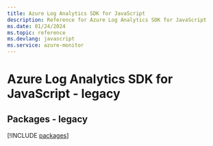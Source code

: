 ```yaml
---
title: Azure Log Analytics SDK for JavaScript
description: Reference for Azure Log Analytics SDK for JavaScript
ms.date: 01/24/2024
ms.topic: reference
ms.devlang: javascript
ms.service: azure-monitor
---
```

# Azure Log Analytics SDK for JavaScript - legacy
## Packages - legacy
[!INCLUDE [packages](log-analytics-index.md)]
